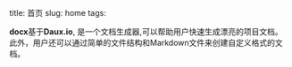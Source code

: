 title: 首页
slug: home
tags:

<p class="lead">
    <strong>docx</strong>基于<strong>Daux.io</strong>,
    是一个文档生成器,可以帮助用户快速生成漂亮的项目文档。<br />
    此外，用户还可以通过简单的文件结构和Markdown文件来创建自定义格式的文档。
</p>
